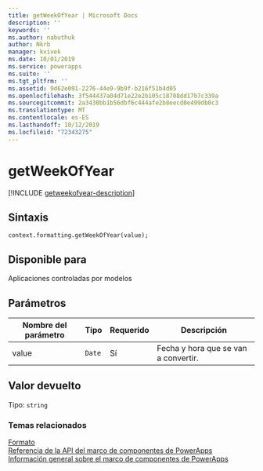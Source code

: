 ```yaml
---
title: getWeekOfYear | Microsoft Docs
description: ''
keywords: ''
ms.author: nabuthuk
author: Nkrb
manager: kvivek
ms.date: 10/01/2019
ms.service: powerapps
ms.suite: ''
ms.tgt_pltfrm: ''
ms.assetid: 9d62e091-2276-44e9-9b9f-b216f51b4d05
ms.openlocfilehash: 3f544437a04d71e22e2b105c18708dd17b7c339a
ms.sourcegitcommit: 2a3430bb1b56dbf6c444afe2b8eecd0e499db0c3
ms.translationtype: MT
ms.contentlocale: es-ES
ms.lasthandoff: 10/12/2019
ms.locfileid: "72343275"
---
```

# <a name="getweekofyear"></a>getWeekOfYear

[!INCLUDE [getweekofyear-description](includes/getweekofyear-description.md)]

## <a name="syntax"></a>Sintaxis

`context.formatting.getWeekOfYear(value);`

## <a name="available-for"></a>Disponible para 

Aplicaciones controladas por modelos

## <a name="parameters"></a>Parámetros

| Nombre del parámetro|Tipo|Requerido|Descripción|
| ------------- |----|--------|-----------|
|value|`Date`|Sí|Fecha y hora que se van a convertir.|

## <a name="return-value"></a>Valor devuelto

Tipo: `string`

### <a name="related-topics"></a>Temas relacionados

[Formato](../formatting.md)<br/>
[Referencia de la API del marco de componentes de PowerApps](../../reference/index.md)<br/>
[Información general sobre el marco de componentes de PowerApps](../../overview.md)